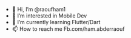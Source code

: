 - 👋 Hi, I’m @raoufham1
- 👀 I’m interested in Mobile Dev
- 🌱 I’m currently learning Flutter/Dart
- 📫 How to reach me Fb.com/ham.abderraouf

<!---
raoufham1/raoufham1 is a ✨ special ✨ repository because its `README.md` (this file) appears on your GitHub profile.
You can click the Preview link to take a look at your changes.
--->
